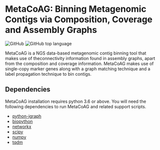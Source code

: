 # MetaCoAG: Binning Metagenomic Contigs via Composition, Coverage and Assembly Graphs

![GitHub](https://img.shields.io/github/license/Vini2/MetaBAG) 
![GitHub top language](https://img.shields.io/github/languages/top/Vini2/MetaBAG)

MetaCoAG is a NGS data-based metagenomic contig binning tool that makes use of theconnectivity information found in assembly graphs, apart from the composition and coverage information. MetaCoAG makes use of single-copy marker genes along with a graph matching technique and a label propagation technique to bin contigs.

## Dependencies
MetaCoAG installation requires python 3.6 or above. You will need the following dependencies to run MetaCoAG and related support scripts.
* [python-igraph](https://igraph.org/python/)
* [biopython](https://biopython.org/)
* [networkx](https://networkx.github.io/)
* [scipy](https://www.scipy.org/)
* [numpy](https://numpy.org/)
* [tqdm](https://github.com/tqdm/tqdm)
